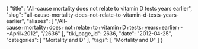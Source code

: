 {
    "title": "All-cause mortality does not relate to vitamin D tests years earlier",
    "slug": "all-cause-mortality-does-not-relate-to-vitamin-d-tests-years-earlier",
    "aliases": [
        "/All-cause+mortality+does+not+relate+to+vitamin+D+tests+years+earlier+-+April+2012",
        "/2636"
    ],
    "tiki_page_id": 2636,
    "date": "2012-04-25",
    "categories": [
        "Mortality and D"
    ],
    "tags": [
        "Mortality and D"
    ]
}